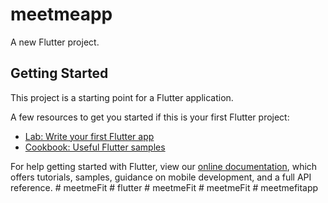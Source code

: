 # meetmeapp

A new Flutter project.

## Getting Started

This project is a starting point for a Flutter application.

A few resources to get you started if this is your first Flutter project:

- [Lab: Write your first Flutter app](https://flutter.dev/docs/get-started/codelab)
- [Cookbook: Useful Flutter samples](https://flutter.dev/docs/cookbook)

For help getting started with Flutter, view our
[online documentation](https://flutter.dev/docs), which offers tutorials,
samples, guidance on mobile development, and a full API reference.
#   m e e t m e F i t  
 #   f l u t t e r  
 #   m e e t m e F i t  
 #   m e e t m e F i t  
 #   m e e t m e f i t a p p  
 